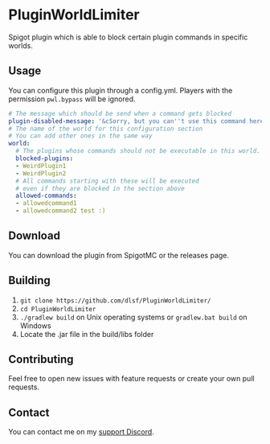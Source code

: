 # PluginWorldLimiter
Spigot plugin which is able to block certain plugin commands in specific worlds.

## Usage
You can configure this plugin through a config.yml. Players with the permission `pwl.bypass` will be ignored.

```yaml
# The message which should be send when a command gets blocked
plugin-disabled-message: '&cSorry, but you can''t use this command here!'
# The name of the world for this configuration section
# You can add other ones in the same way
world:
  # The plugins whose commands should not be executable in this world.
  blocked-plugins:
  - WeirdPlugin1
  - WeirdPlugin2
  # All commands starting with these will be executed
  # even if they are blocked in the section above
  allowed-commands:
  - allowedcommand1
  - allowedcommand2 test :)
```

## Download
You can download the plugin from SpigotMC or the releases page.

## Building
1. `git clone https://github.com/dlsf/PluginWorldLimiter/`
2. `cd PluginWorldLimiter`
3. `./gradlew build` on Unix operating systems or `gradlew.bat build` on Windows
4. Locate the .jar file in the build/libs folder

## Contributing
Feel free to open new issues with feature requests or create your own pull requests.

## Contact
You can contact me on my [support Discord](https://discord.gg/E763gRg).
